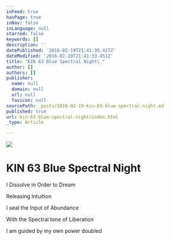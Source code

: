 ```yaml
---
inFeed: true
hasPage: true
inNav: false
inLanguage: null
starred: false
keywords: []
description: ''
datePublished: '2016-02-19T21:41:36.427Z'
dateModified: '2016-02-19T21:41:33.451Z'
title: "KIN 63 Blue Spectral Night\_"
author: []
authors: []
publisher:
  name: null
  domain: null
  url: null
  favicon: null
sourcePath: _posts/2016-02-19-kin-63-blue-spectral-night.md
published: true
url: kin-63-blue-spectral-night/index.html
_type: Article

---
```

![](https://the-grid-user-content.s3-us-west-2.amazonaws.com/53732e55-7ef1-4493-b29a-698a092b2384.png)

# KIN 63 Blue Spectral Night 

I Dissolve in Order to Dream 

Releasing Intuition 

I seal the Input of Abundance 

With the Spectral tone of Liberation 

I am guided by my own power doubled